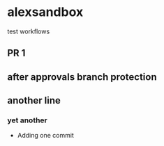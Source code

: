 # alexsandbox
test workflows

## PR 1

## after approvals branch protection

## another line

### yet another

* Adding one commit
